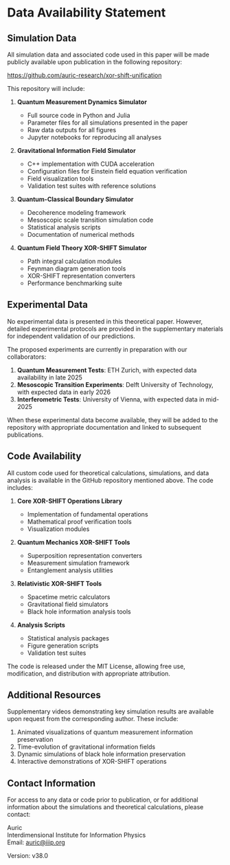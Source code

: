 # Data Availability Statement

## Simulation Data

All simulation data and associated code used in this paper will be made publicly available upon publication in the following repository:

https://github.com/auric-research/xor-shift-unification

This repository will include:

1. **Quantum Measurement Dynamics Simulator**
   - Full source code in Python and Julia
   - Parameter files for all simulations presented in the paper
   - Raw data outputs for all figures
   - Jupyter notebooks for reproducing all analyses

2. **Gravitational Information Field Simulator**
   - C++ implementation with CUDA acceleration
   - Configuration files for Einstein field equation verification
   - Field visualization tools
   - Validation test suites with reference solutions

3. **Quantum-Classical Boundary Simulator**
   - Decoherence modeling framework
   - Mesoscopic scale transition simulation code
   - Statistical analysis scripts
   - Documentation of numerical methods

4. **Quantum Field Theory XOR-SHIFT Simulator**
   - Path integral calculation modules
   - Feynman diagram generation tools
   - XOR-SHIFT representation converters
   - Performance benchmarking suite

## Experimental Data

No experimental data is presented in this theoretical paper. However, detailed experimental protocols are provided in the supplementary materials for independent validation of our predictions.

The proposed experiments are currently in preparation with our collaborators:

1. **Quantum Measurement Tests**: ETH Zurich, with expected data availability in late 2025
2. **Mesoscopic Transition Experiments**: Delft University of Technology, with expected data in early 2026
3. **Interferometric Tests**: University of Vienna, with expected data in mid-2025

When these experimental data become available, they will be added to the repository with appropriate documentation and linked to subsequent publications.

## Code Availability

All custom code used for theoretical calculations, simulations, and data analysis is available in the GitHub repository mentioned above. The code includes:

1. **Core XOR-SHIFT Operations Library**
   - Implementation of fundamental operations
   - Mathematical proof verification tools
   - Visualization modules

2. **Quantum Mechanics XOR-SHIFT Tools**
   - Superposition representation converters
   - Measurement simulation framework
   - Entanglement analysis utilities

3. **Relativistic XOR-SHIFT Tools**
   - Spacetime metric calculators
   - Gravitational field simulators
   - Black hole information analysis tools

4. **Analysis Scripts**
   - Statistical analysis packages
   - Figure generation scripts
   - Validation test suites

The code is released under the MIT License, allowing free use, modification, and distribution with appropriate attribution.

## Additional Resources

Supplementary videos demonstrating key simulation results are available upon request from the corresponding author. These include:

1. Animated visualizations of quantum measurement information preservation
2. Time-evolution of gravitational information fields
3. Dynamic simulations of black hole information preservation
4. Interactive demonstrations of XOR-SHIFT operations

## Contact Information

For access to any data or code prior to publication, or for additional information about the simulations and theoretical calculations, please contact:

Auric  
Interdimensional Institute for Information Physics  
Email: auric@iiip.org

Version: v38.0 